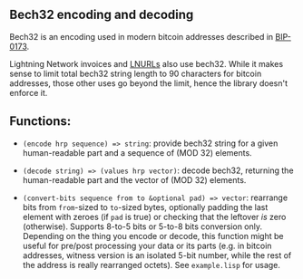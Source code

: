 ## Bech32 encoding and decoding

Bech32 is an encoding used in modern bitcoin addresses described in
[BIP-0173](https://github.com/bitcoin/bips/blob/master/bip-0173.mediawiki).

Lightning Network invoices and
[LNURLs](https://github.com/fiatjaf/lnurl-rfc) also use bech32. While
it makes sense to limit total bech32 string length to 90 characters
for bitcoin addresses, those other uses go beyond the limit, hence the
library doesn't enforce it.

## Functions:

* `(encode hrp sequence) => string`: provide bech32 string for a given
  human-readable part and a sequence of (MOD 32) elements.

* `(decode string) => (values hrp vector)`: decode bech32,
  returning the human-readable part and the vector of (MOD 32)
  elements.

* `(convert-bits sequence from to &optional pad) => vector`: rearrange
  bits from `from`-sized to `to`-sized bytes, optionally padding the
  last element with zeroes (if `pad` is true) or checking that the
  leftover *is* zero (otherwise). Supports 8-to-5 bits or 5-to-8 bits
  conversion only. Depending on the thing you encode or decode, this
  function might be useful for pre/post processing your data or its
  parts (e.g. in bitcoin addresses, witness version is an isolated
  5-bit number, while the rest of the address is really rearranged
  octets). See `example.lisp` for usage. 
